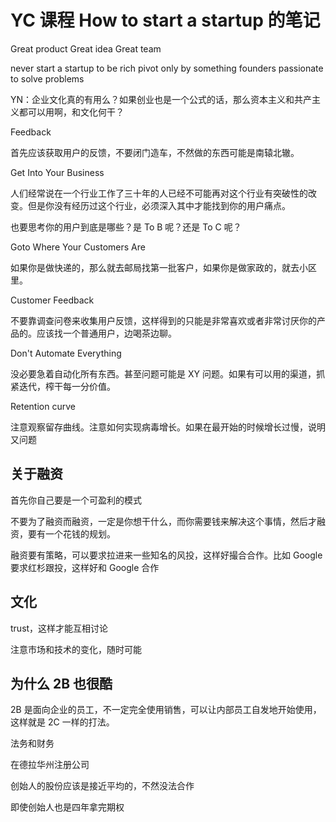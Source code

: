 # YC 课程 How to start a startup 的笔记

<!--
ID: 4887c6f1-6f8a-4bc6-a3a4-d3fe58005308
Status: draft
Date: 2019-04-03T00:00:00
Modified: 2020-07-29T23:37:30
wp_id: 1537
-->

Great product
Great idea
Great team

never start a startup to be rich
pivot only by something founders passionate to solve problems

YN：企业文化真的有用么？如果创业也是一个公式的话，那么资本主义和共产主义都可以用啊，和文化何干？

Feedback

首先应该获取用户的反馈，不要闭门造车，不然做的东西可能是南辕北辙。

Get Into Your Business

人们经常说在一个行业工作了三十年的人已经不可能再对这个行业有突破性的改变。但是你没有经历过这个行业，必须深入其中才能找到你的用户痛点。

也要思考你的用户到底是哪些？是 To B 呢？还是 To C 呢？

Goto Where Your Customers Are

如果你是做快递的，那么就去邮局找第一批客户，如果你是做家政的，就去小区里。

Customer Feedback

不要靠调查问卷来收集用户反馈，这样得到的只能是非常喜欢或者非常讨厌你的产品的。应该找一个普通用户，边喝茶边聊。

Don't Automate Everything

没必要急着自动化所有东西。甚至问题可能是 XY 问题。如果有可以用的渠道，抓紧迭代，榨干每一分价值。

Retention curve

注意观察留存曲线。注意如何实现病毒增长。如果在最开始的时候增长过慢，说明又问题

## 关于融资

首先你自己要是一个可盈利的模式

不要为了融资而融资，一定是你想干什么，而你需要钱来解决这个事情，然后才融资，要有一个花钱的规划。

融资要有策略，可以要求拉进来一些知名的风投，这样好撮合合作。比如 Google 要求红杉跟投，这样好和 Google 合作

## 文化

trust，这样才能互相讨论

注意市场和技术的变化，随时可能

## 为什么 2B 也很酷

2B 是面向企业的员工，不一定完全使用销售，可以让内部员工自发地开始使用，这样就是 2C 一样的打法。

法务和财务

在德拉华州注册公司

创始人的股份应该是接近平均的，不然没法合作

即使创始人也是四年拿完期权
